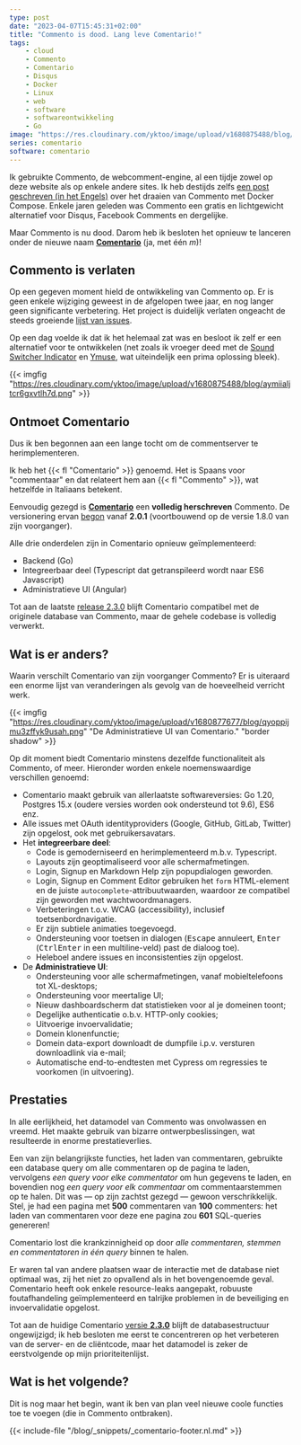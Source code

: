 ```yaml
---
type: post
date: "2023-04-07T15:45:31+02:00"
title: "Commento is dood. Lang leve Comentario!"
tags:
    - cloud
    - Commento
    - Comentario
    - Disqus
    - Docker
    - Linux
    - web
    - software
    - softwareontwikkeling
    - Go
image: "https://res.cloudinary.com/yktoo/image/upload/v1680875488/blog/aymiialjtcr6gxvtlh7d.png"
series: comentario
software: comentario
---
```


Ik gebruikte Commento, de webcomment-engine, al een tijdje zowel op deze website als op enkele andere sites. Ik heb destijds zelfs [een post geschreven (in het Engels)](en;0350) over het draaien van Commento met Docker Compose. Enkele jaren geleden was Commento een gratis en lichtgewicht alternatief voor Disqus, Facebook Comments en dergelijke.

Maar Commento is nu dood. Darom heb ik besloten het opnieuw te lanceren onder de nieuwe naam **[Comentario](https://comentario.app/)** (ja, met één *m*)!

<!--more-->

## Commento is verlaten

Op een gegeven moment hield de ontwikkeling van Commento op. Er is geen enkele wijziging geweest in de afgelopen twee jaar, en nog langer geen significante verbetering. Het project is duidelijk verlaten ongeacht de steeds groeiende [lijst van issues](https://gitlab.com/commento/commento/-/issues).

Op een dag voelde ik dat ik het helemaal zat was en besloot ik zelf er een alternatief voor te ontwikkelen (net zoals ik vroeger deed met de [Sound Switcher Indicator](en;/software/sound-switcher-indicator) en [Ymuse](/software/ymuse), wat uiteindelijk een prima oplossing bleek).

{{< imgfig "https://res.cloudinary.com/yktoo/image/upload/v1680875488/blog/aymiialjtcr6gxvtlh7d.png" >}}

## Ontmoet Comentario

Dus ik ben begonnen aan een lange tocht om de commentserver te herimplementeren.

Ik heb het {{< fl "Comentario" >}} genoemd. Het is Spaans voor "commentaar" en dat relateert hem aan {{< fl "Commento" >}}, wat hetzelfde in Italiaans betekent.

Eenvoudig gezegd is **[Comentario](https://comentario.app/)** een **volledig herschreven** Commento. De versionering ervan [begon](https://gitlab.com/comentario/comentario/-/releases) vanaf **2.0.1** (voortbouwend op de versie 1.8.0 van zijn voorganger).

Alle drie onderdelen zijn in Comentario opnieuw geïmplementeerd:

* Backend (Go)
* Integreerbaar deel (Typescript dat getranspileerd wordt naar ES6 Javascript)
* Administratieve UI (Angular)

Tot aan de laatste [release 2.3.0](https://gitlab.com/comentario/comentario/-/releases/v2.3.0) blijft Comentario compatibel met de originele database van Commento, maar de gehele codebase is volledig verwerkt.

## Wat is er anders?

Waarin verschilt Comentario van zijn voorganger Commento? Er is uiteraard een enorme lijst van veranderingen als gevolg van de hoeveelheid verricht werk.

{{< imgfig "https://res.cloudinary.com/yktoo/image/upload/v1680877677/blog/qyoppijmu3zffyk9usah.png" "De Administratieve UI van Comentario." "border shadow" >}}

Op dit moment biedt Comentario minstens dezelfde functionaliteit als Commento, of meer. Hieronder worden enkele noemenswaardige verschillen genoemd:

* Comentario maakt gebruik van allerlaatste softwareversies: Go 1.20, Postgres 15.x (oudere versies worden ook ondersteund tot 9.6), ES6 enz.
* Alle issues met OAuth identityproviders (Google, GitHub, GitLab, Twitter) zijn opgelost, ook met gebruikersavatars.
* Het **integreerbare deel**:
    * Code is gemoderniseerd en herimplementeerd m.b.v. Typescript.
    * Layouts zijn geoptimaliseerd voor alle schermafmetingen.
    * Login, Signup en Markdown Help zijn popupdialogen geworden.
    * Login, Signup en Comment Editor gebruiken het `form` HTML-element en de juiste `autocomplete`-attribuutwaarden, waardoor ze compatibel zijn geworden met wachtwoordmanagers.
    * Verbeteringen t.o.v. WCAG (accessibility), inclusief toetsenbordnavigatie.
    * Er zijn subtiele animaties toegevoegd.
    * Ondersteuning voor toetsen in dialogen (<kbd>Escape</kbd> annuleert, <kbd>Enter</kbd> (<kbd>Ctrl</kbd><kbd>Enter</kbd> in een multiline-veld) past de dialoog toe).
    * Heleboel andere issues en inconsistenties zijn opgelost.
* De **Administratieve UI**:
    * Ondersteuning voor alle schermafmetingen, vanaf mobieltelefoons tot XL-desktops;
    * Ondersteuning voor meertalige UI;
    * Nieuw dashboardscherm dat statistieken voor al je domeinen toont;
    * Degelijke authenticatie o.b.v. HTTP-only cookies;
    * Uitvoerige invoervalidatie;
    * Domein klonenfunctie;
    * Domein data-export downloadt de dumpfile i.p.v. versturen downloadlink via e-mail;
  * Automatische end-to-endtesten met Cypress om regressies te voorkomen (in uitvoering).

## Prestaties

In alle eerlijkheid, het datamodel van Commento was onvolwassen en vreemd. Het maakte gebruik van bizarre ontwerpbeslissingen, wat resulteerde in enorme prestatieverlies.

Een van zijn belangrijkste functies, het laden van commentaren, gebruikte een database query om alle commentaren op de pagina te laden, vervolgens *een query voor elke commentator* om hun gegevens te laden, en bovendien nog *een query voor elk commentaar* om commentaarstemmen op te halen. Dit was — op zijn zachtst gezegd — gewoon verschrikkelijk. Stel, je had een pagina met **500** commentaren van **100** commenters: het laden van commentaren voor deze ene pagina zou **601** SQL-queries genereren!

Comentario lost die krankzinnigheid op door *alle commentaren, stemmen en commentatoren in één query* binnen te halen.

Er waren tal van andere plaatsen waar de interactie met de database niet optimaal was, zij het niet zo opvallend als in het bovengenoemde geval. Comentario heeft ook enkele resource-leaks aangepakt, robuuste foutafhandeling geïmplementeerd en talrijke problemen in de beveiliging en invoervalidatie opgelost.

Tot aan de huidige Comentario [versie **2.3.0**](https://gitlab.com/comentario/comentario/-/releases/v2.3.0) blijft de databasestructuur ongewijzigd; ik heb besloten me eerst te concentreren op het verbeteren van de server- en de cliëntcode, maar het datamodel is zeker de eerstvolgende op mijn prioriteitenlijst.

## Wat is het volgende?

Dit is nog maar het begin, want ik ben van plan veel nieuwe coole functies toe te voegen (die in Commento ontbraken).

{{< include-file "/blog/_snippets/_comentario-footer.nl.md" >}}
